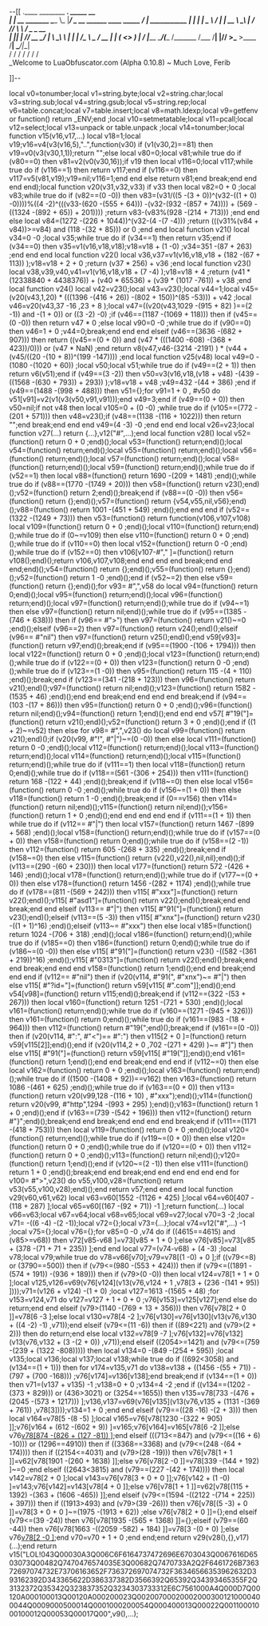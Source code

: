 --[[
 .____                  ________ ___.    _____                           __                
 |    |    __ _______   \_____  \\_ |___/ ____\_ __  ______ ____ _____ _/  |_  ___________ 
 |    |   |  |  \__  \   /   |   \| __ \   __\  |  \/  ___// ___\\__  \\   __\/  _ \_  __ \
 |    |___|  |  // __ \_/    |    \ \_\ \  | |  |  /\___ \\  \___ / __ \|  | (  <_> )  | \/
 |_______ \____/(____  /\_______  /___  /__| |____//____  >\___  >____  /__|  \____/|__|   
         \/          \/         \/    \/                \/     \/     \/                   
          \_Welcome to LuaObfuscator.com   (Alpha 0.10.8) ~  Much Love, Ferib 

]]--

local v0=tonumber;local v1=string.byte;local v2=string.char;local v3=string.sub;local v4=string.gsub;local v5=string.rep;local v6=table.concat;local v7=table.insert;local v8=math.ldexp;local v9=getfenv or function() return _ENV;end ;local v10=setmetatable;local v11=pcall;local v12=select;local v13=unpack or table.unpack ;local v14=tonumber;local function v15(v16,v17,...) local v18=1;local v19;v16=v4(v3(v16,5),"..",function(v30) if (v1(v30,2)==81) then v19=v0(v3(v30,1,1));return "";else local v80=0;local v81;while true do if (v80==0) then v81=v2(v0(v30,16));if v19 then local v116=0;local v117;while true do if (v116==1) then return v117;end if (v116==0) then v117=v5(v81,v19);v19=nil;v116=1;end end else return v81;end break;end end end end);local function v20(v31,v32,v33) if v33 then local v82=0 + 0 ;local v83;while true do if (v82==(0 -0)) then v83=(v31/((5 -(3 + 0))^(v32-((1 + 0) -0))))%((4 -2)^(((v33-(620 -(555 + 64))) -(v32-(932 -(857 + 74)))) + (569 -((1324 -(892 + 65)) + 201)))) ;return v83-(v83%(928 -(214 + 713))) ;end end else local v84=(1272 -(226 + 1044))^(v32-(4 -(7 -4))) ;return (((v31%(v84 + v84))>=v84) and (118 -(32 + 85))) or 0 ;end end local function v21() local v34=0 -0 ;local v35;while true do if (v34==1) then return v35;end if (v34==0) then v35=v1(v16,v18,v18);v18=v18 + (1 -0) ;v34=351 -(87 + 263) ;end end end local function v22() local v36,v37=v1(v16,v18,v18 + (182 -(67 + 113)) );v18=v18 + 2 + 0 ;return (v37 * 256) + v36 ;end local function v23() local v38,v39,v40,v41=v1(v16,v18,v18 + (7 -4) );v18=v18 + 4 ;return (v41 * (12338840 + 4438376)) + (v40 * 65536) + (v39 * (1017 -761)) + v38 ;end local function v24() local v42=v23();local v43=v23();local v44=1;local v45=(v20(v43,1,20) * (((1396 -(416 + 26)) -(802 + 150))^(85 -53))) + v42 ;local v46=v20(v43,37 -16 ,23 + 8 );local v47=((v20(v43,1029 -(915 + 82) )==(2 -1)) and  -(1 + 0)) or ((3 -2) -0) ;if (v46==(1187 -(1069 + 118))) then if (v45==(0 -0)) then return v47 * 0 ;else local v90=0 -0 ;while true do if (v90==0) then v46=1 + 0 ;v44=0;break;end end end elseif (v46==(3636 -(682 + 907))) then return ((v45==(0 + 0)) and (v47 * (((1400 -608) -(368 + 423))/0))) or (v47 * NaN) ;end return v8(v47,v46-(3214 -2191) ) * (v44 + (v45/((20 -(10 + 8))^(199 -147)))) ;end local function v25(v48) local v49=0 -(1080 -(1020 + 60)) ;local v50;local v51;while true do if (v49==(2 + 1)) then return v6(v51);end if (v49==(3 -2)) then v50=v3(v16,v18,(v18 + v48) -(439 -((1568 -(630 + 793)) + 293)) );v18=v18 + v48 ;v49=432 -(44 + 386) ;end if (v49==(1488 -(998 + 488))) then v51={};for v91=1 + 0 , #v50 do v51[v91]=v2(v1(v3(v50,v91,v91)));end v49=3;end if (v49==(0 + 0)) then v50=nil;if  not v48 then local v105=0 + (0 -0) ;while true do if (v105==(772 -(201 + 571))) then v48=v23();if (v48==(1138 -(116 + 1022))) then return "";end break;end end end v49=(4 -3) -0 ;end end end local v26=v23;local function v27(...) return {...},v12("#",...);end local function v28() local v52=(function() return 0 + 0 ;end)();local v53=(function() return;end)();local v54=(function() return;end)();local v55=(function() return;end)();local v56=(function() return;end)();local v57=(function() return;end)();local v58=(function() return;end)();local v59=(function() return;end)();while true do if (v52==1) then local v88=(function() return 1690 -(209 + 1481) ;end)();while true do if (v88==(1770 -(1749 + 20))) then v58=(function() return v23();end)();v52=(function() return 2;end)();break;end if (v88==(0 -0)) then v56=(function() return {};end)();v57=(function() return {v54,v55,nil,v56};end)();v88=(function() return 1001 -(451 + 549) ;end)();end end end if (v52==(1322 -(1249 + 73))) then v53=(function() return function(v106,v107,v108) local v109=(function() return 0 + 0 ;end)();local v110=(function() return;end)();while true do if (0~=v109) then else v110=(function() return 0 + 0 ;end)();while true do if (v110==0) then local v152=(function() return 0 -0 ;end)();while true do if (v152==0) then v106[v107-#"," ]=(function() return v108();end)();return v106,v107,v108;end end end end break;end end end;end)();v54=(function() return {};end)();v55=(function() return {};end)();v52=(function() return 1 -0 ;end)();end if (v52~=2) then else v59=(function() return {};end)();for v93= #",",v58 do local v94=(function() return 0;end)();local v95=(function() return;end)();local v96=(function() return;end)();local v97=(function() return;end)();while true do if (v94~=1) then else v97=(function() return nil;end)();while true do if (v95==(1385 -(746 + 638))) then if (v96== #">") then v97=(function() return v21()~=0 ;end)();elseif (v96==2) then v97=(function() return v24();end)();elseif (v96== #"nil") then v97=(function() return v25();end)();end v59[v93]=(function() return v97;end)();break;end if (v95==(1900 -(106 + 1794))) then local v122=(function() return 0 + 0 ;end)();local v123=(function() return;end)();while true do if (v122==(0 + 0)) then v123=(function() return 0 -0 ;end)();while true do if (v123==(1 -0)) then v95=(function() return 115 -(4 + 110) ;end)();break;end if (v123==(341 -(218 + 123))) then v96=(function() return v21();end)();v97=(function() return nil;end)();v123=(function() return 1582 -(1535 + 46) ;end)();end end break;end end end end break;end if (v94==(103 -(17 + 86))) then v95=(function() return 0 + 0 ;end)();v96=(function() return nil;end)();v94=(function() return 1;end)();end end end v57[ #"19("]=(function() return v21();end)();v52=(function() return 3 + 0 ;end)();end if ((1 + 2)~=v52) then else for v98= #",",v23() do local v99=(function() return v21();end)();if (v20(v99, #"!", #"|")~=(0 -0)) then else local v111=(function() return 0 -0 ;end)();local v112=(function() return;end)();local v113=(function() return;end)();local v114=(function() return;end)();local v115=(function() return;end)();while true do if (v111==1) then local v118=(function() return 0;end)();while true do if (v118==(561 -(306 + 254))) then v111=(function() return 168 -(122 + 44) ;end)();break;end if (v118~=0) then else local v156=(function() return 0 -0 ;end)();while true do if (v156~=(1 + 0)) then else v118=(function() return 1 -0 ;end)();break;end if (0==v156) then v114=(function() return nil;end)();v115=(function() return nil;end)();v156=(function() return 1 + 0 ;end)();end end end end end if (v111==(1 + 1)) then while true do if (v112== #"|") then local v157=(function() return 1467 -(899 + 568) ;end)();local v158=(function() return;end)();while true do if (v157==(0 + 0)) then v158=(function() return 0;end)();while true do if (v158==(2 -1)) then v112=(function() return 605 -(268 + 335) ;end)();break;end if (v158~=0) then else v115=(function() return {v22(),v22(),nil,nil};end)();if (v113==(290 -(60 + 230))) then local v177=(function() return 572 -(426 + 146) ;end)();local v178=(function() return;end)();while true do if (v177~=(0 + 0)) then else v178=(function() return 1456 -(282 + 1174) ;end)();while true do if (v178==(811 -(569 + 242))) then v115[ #"xxx"]=(function() return v22();end)();v115[ #"asd1"]=(function() return v22();end)();break;end end break;end end elseif (v113== #"|") then v115[ #"91("]=(function() return v23();end)();elseif (v113==(5 -3)) then v115[ #"xnx"]=(function() return v23() -((1 + 1)^16) ;end)();elseif (v113~= #"xxx") then else local v185=(function() return 1024 -(706 + 318) ;end)();local v186=(function() return;end)();while true do if (v185==0) then v186=(function() return 0;end)();while true do if (v186~=(0 -0)) then else v115[ #"91("]=(function() return v23() -((582 -(361 + 219))^16) ;end)();v115[ #"0313"]=(function() return v22();end)();break;end end break;end end end v158=(function() return 1;end)();end end break;end end end if (v112== #"nil") then if (v20(v114, #"91(", #"xnx")~= #"|") then else v115[ #"?id="]=(function() return v59[v115[ #".com"]];end)();end v54[v98]=(function() return v115;end)();break;end if (v112==(322 -(53 + 267))) then local v160=(function() return 1251 -(721 + 530) ;end)();local v161=(function() return;end)();while true do if (v160==(1271 -(945 + 326))) then v161=(function() return 0;end)();while true do if (v161==(983 -(18 + 964))) then v112=(function() return  #"19(";end)();break;end if (v161==(0 -0)) then if (v20(v114, #":", #"<")== #":") then v115[2 + 0 ]=(function() return v59[v115[2]];end)();end if (v20(v114,2 + 0 ,702 -(271 + 429) )~= #"]") then else v115[ #"91("]=(function() return v59[v115[ #"19("]];end)();end v161=(function() return 1;end)();end end break;end end end if (v112~=0) then else local v162=(function() return 0 + 0 ;end)();local v163=(function() return;end)();while true do if ((1500 -(1408 + 92))==v162) then v163=(function() return 1086 -(461 + 625) ;end)();while true do if (v163==(0 + 0)) then v113=(function() return v20(v99,128 -(116 + 10) , #"xxx");end)();v114=(function() return v20(v99, #"http",1294 -(993 + 295) );end)();v163=(function() return 1 + 0 ;end)();end if (v163==(739 -(542 + 196))) then v112=(function() return  #"}";end)();break;end end break;end end end end break;end if (v111==(1171 -(418 + 753))) then local v119=(function() return 0 + 0 ;end)();local v120=(function() return;end)();while true do if (v119~=(0 + 0)) then else v120=(function() return 0 + 0 ;end)();while true do if (v120==(0 + 0)) then v112=(function() return 0 + 0 ;end)();v113=(function() return nil;end)();v120=(function() return 1;end)();end if (v120~=(2 -1)) then else v111=(function() return 1 + 0 ;end)();break;end end break;end end end end end end for v100= #">",v23() do v55,v100,v28=(function() return v53(v55,v100,v28);end)();end return v57;end end end local function v29(v60,v61,v62) local v63=v60[1552 -(1126 + 425) ];local v64=v60[407 -(118 + 287) ];local v65=v60[(167 -(92 + 71)) -1 ];return function(...) local v66=v63;local v67=v64;local v68=v65;local v69=v27;local v70=3 -2 ;local v71= -((6 -4) -(2 -1));local v72={};local v73={...};local v74=v12("#",...) -1 ;local v75={};local v76={};for v85=0 -0 ,v74 do if ((4615==4615) and (v85>=v68)) then v72[v85-v68 ]=v73[v85 + 1 + 0 ];else v76[v85]=v73[v85 + (378 -(71 + 71 + 235)) ];end end local v77=(v74-v68) + (4 -3) ;local v78;local v79;while true do v78=v66[v70];v79=v78[(1 -0) + 0 ];if ((v79<=8) or (3790==500)) then if (v79<=(980 -(553 + 424))) then if (v79<=((1891 -(574 + 191)) -(936 + 189))) then if (v79>(0 -0)) then local v124=v78[1 + 1 + 0 ];local v125,v126=v69(v76[v124](v13(v76,v124 + 1 ,v78[3 + (236 -(141 + 95)) ])));v71=(v126 + v124) -(1 + 0) ;local v127=1613 -(1565 + 48) ;for v153=v124,v71 do v127=v127 + 1 + 0 + 0 ;v76[v153]=v125[v127];end else do return;end end elseif (v79>(1140 -(769 + 13 + 356))) then v76[v78[2 + 0 ]]=v78[6 -3 ];else local v130=v78[4 -2 ];v76[v130]=v76[v130](v13(v76,v130 + ((4 -2) -1) ,v71));end elseif (v79<=(11 -6)) then if ((89<221) and (v79>(2 + 2))) then do return;end else local v132=v78[9 -7 ];v76[v132]=v76[v132](v13(v76,v132 + (3 -(2 + 0)) ,v71));end elseif ((2054>=1421) and (v79<=(759 -(239 + (1322 -808))))) then local v134=0 -(849 -(254 + 595)) ;local v135;local v136;local v137;local v138;while true do if ((692<3058) and (v134==(1 + 1))) then for v174=v135,v71 do v138=v138 + ((1456 -(55 + 71)) -(797 + (700 -168))) ;v76[v174]=v136[v138];end break;end if (v134==(1 + 0)) then v71=(v137 + v135) -1 ;v138=0 + 0 ;v134=4 -2 ;end if ((v134==(1202 -(373 + 829))) or (436>3021) or (3254==1655)) then v135=v78[733 -(476 + (2045 -(573 + 1217))) ];v136,v137=v69(v76[v135](v13(v76,v135 + (1131 -(369 + 761)) ,v78[3])));v134=1 + 0 ;end end elseif (v79==((28 -16) -(2 + 3))) then local v164=v78[5 -(8 -5) ];local v165=v76[v78[1230 -(322 + 905) ]];v76[v164 + (612 -(602 + 9)) ]=v165;v76[v164]=v165[v78[6 -2 ]];else v76[v78[874 -(826 + (127 -81)) ]]();end elseif (((713<=847) and (v79<=((16 + 6) -10))) or (1296==4910)) then if ((3368==3368) and (v79<=(248 -(64 + 174)))) then if ((2154<=4031) and (v79>(28 -19))) then v76[v78[1 + 1 ]]=v62[v78[1901 -(260 + 1638) ]];else v76[v78[2 -0 ]]=v78[339 -(144 + 192) ]~=0 ;end elseif ((2643<3815) and (v79==(227 -(42 + 174)))) then local v142=v78[2 + 0 ];local v143=v76[v78[3 + 0 + 0 ]];v76[v142 + (1 -0) ]=v143;v76[v142]=v143[v78[4 + 0 ]];else v76[v78[1 + 1 ]]=v62[v78[(115 + 1392) -(363 + (1606 -465)) ]];end elseif (v79<=(1594 -((2122 -(714 + 225)) + 397))) then if ((1913>493) and (v79>(39 -26))) then v76[v78[(5 -3) + 0 ]]=v78[3 + 0 + 0 ]~=(1975 -(1913 + 62)) ;else v76[v78[2 + 0 ]]={};end elseif (v79<=(39 -24)) then v76[v78[1935 -(565 + 1368) ]]={};elseif (v79==(60 -44)) then v76[v78[1663 -((2059 -582) + 184) ]]=v78[3 -(0 + 0) ];else v76[v78[2 -0 ]]();end v70=v70 + 1 + 0 ;end end;end return v29(v28(),{},v17)(...);end return v15("LOL!043Q00030A3Q006C6F6164737472696E6703043Q0067616D6503073Q00482Q7470476574035E3Q00682Q7470733A2Q2F6461726B736372697074732E73706163652F736372697074732F36346566353962632D393162392D343365622D386337382D3566392Q65392Q34393465355F2Q3132372Q35342Q323837352Q3234303733312E6C7561000A4Q000D7Q00120A000100013Q00120A000200023Q002007000200020003001210000400044Q0009000500014Q0001000200054Q000400013Q00022Q00110001000100012Q00053Q00017Q00",v9(),...);
